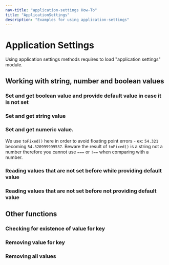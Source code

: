 ```yaml
---
nav-title: "application-settings How-To"
title: "ApplicationSettings"
description: "Examples for using application-settings"
---
```

# Application Settings
Using application settings methods requires to load "application settings" module.
<snippet id='application-settings-require'/>

## Working with string, number and boolean values
### Set and get boolean value and provide default value in case it is not set
<snippet id='application-settings-boolean'/>

### Set and get string value
<snippet id='application-settings-string'/>

### Set and get numeric value.
We use `toFixed()` here in order to avoid floating point errors - ex: `54.321` becoming `54.320999999537`.
Beware the result of `toFixed()` is a string not a number therefore you cannot use `===` or `!==` when comparing with a number.
<snippet id='application-settings-number'/>

### Reading values that are not set before while providing default value
<snippet id='application-settings-notset'/>

### Reading values that are not set before not providing default value
<snippet id='application-settings-nodefault'/>

## Other functions
### Checking for existence of value for key
<snippet id='application-settings-haskey'/>

### Removing value for key
<snippet id='application-settings-removekey'/>

### Removing all values
<snippet id='application-settings-clear'/>
